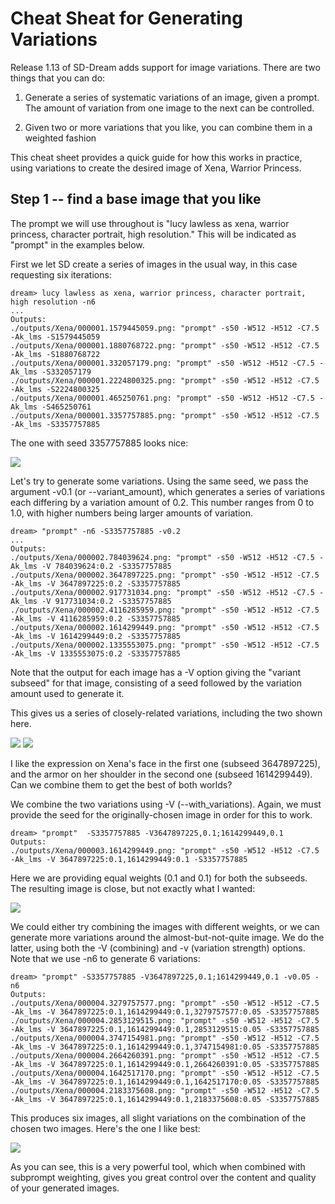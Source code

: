 # Cheat Sheat for Generating Variations

Release 1.13 of SD-Dream adds support for image variations. There are two things that you can do:

1. Generate a series of systematic variations of an image, given a
prompt. The amount of variation from one image to the next can be
controlled.

2. Given two or more variations that you like, you can combine them in
a weighted fashion

This cheat sheet provides a quick guide for how this works in
practice, using variations to create the desired image of Xena,
Warrior Princess.

## Step 1 -- find a base image that you like

The prompt we will use throughout is "lucy lawless as xena, warrior
princess, character portrait, high resolution." This will be indicated
as "prompt" in the examples below.

First we let SD create a series of images in the usual way, in this case
requesting six iterations:

~~~
dream> lucy lawless as xena, warrior princess, character portrait, high resolution -n6
...
Outputs:
./outputs/Xena/000001.1579445059.png: "prompt" -s50 -W512 -H512 -C7.5 -Ak_lms -S1579445059
./outputs/Xena/000001.1880768722.png: "prompt" -s50 -W512 -H512 -C7.5 -Ak_lms -S1880768722
./outputs/Xena/000001.332057179.png: "prompt" -s50 -W512 -H512 -C7.5 -Ak_lms -S332057179
./outputs/Xena/000001.2224800325.png: "prompt" -s50 -W512 -H512 -C7.5 -Ak_lms -S2224800325
./outputs/Xena/000001.465250761.png: "prompt" -s50 -W512 -H512 -C7.5 -Ak_lms -S465250761
./outputs/Xena/000001.3357757885.png: "prompt" -s50 -W512 -H512 -C7.5 -Ak_lms -S3357757885
~~~

The one with seed 3357757885 looks nice:

<img src="static/variation_walkthru/000001.3357757885.png"/>

Let's try to generate some variations. Using the same seed, we pass
the argument -v0.1 (or --variant_amount), which generates a series of
variations each differing by a variation amount of 0.2. This number
ranges from 0 to 1.0, with higher numbers being larger amounts of
variation.

~~~
dream> "prompt" -n6 -S3357757885 -v0.2
...
Outputs:
./outputs/Xena/000002.784039624.png: "prompt" -s50 -W512 -H512 -C7.5 -Ak_lms -V 784039624:0.2 -S3357757885
./outputs/Xena/000002.3647897225.png: "prompt" -s50 -W512 -H512 -C7.5 -Ak_lms -V 3647897225:0.2 -S3357757885
./outputs/Xena/000002.917731034.png: "prompt" -s50 -W512 -H512 -C7.5 -Ak_lms -V 917731034:0.2 -S3357757885
./outputs/Xena/000002.4116285959.png: "prompt" -s50 -W512 -H512 -C7.5 -Ak_lms -V 4116285959:0.2 -S3357757885
./outputs/Xena/000002.1614299449.png: "prompt" -s50 -W512 -H512 -C7.5 -Ak_lms -V 1614299449:0.2 -S3357757885
./outputs/Xena/000002.1335553075.png: "prompt" -s50 -W512 -H512 -C7.5 -Ak_lms -V 1335553075:0.2 -S3357757885
~~~

Note that the output for each image has a -V option giving the
"variant subseed" for that image, consisting of a seed followed by the
variation amount used to generate it.

This gives us a series of closely-related variations, including the
two shown here.

<img src="static/variation_walkthru/000002.3647897225.png">
<img src="static/variation_walkthru/000002.1614299449.png">


I like the expression on Xena's face in the first one (subseed
3647897225), and the armor on her shoulder in the second one (subseed
1614299449). Can we combine them to get the best of both worlds?

We combine the two variations using -V (--with_variations). Again, we
must provide the seed for the originally-chosen image in order for
this to work.

~~~
dream> "prompt"  -S3357757885 -V3647897225,0.1;1614299449,0.1
Outputs:
./outputs/Xena/000003.1614299449.png: "prompt" -s50 -W512 -H512 -C7.5 -Ak_lms -V 3647897225:0.1,1614299449:0.1 -S3357757885
~~~

Here we are providing equal weights (0.1 and 0.1) for both the
subseeds. The resulting image is close, but not exactly what I
wanted:

<img src="static/variation_walkthru/000003.1614299449.png">

We could either try combining the images with different weights, or we
can generate more variations around the almost-but-not-quite image. We
do the latter, using both the -V (combining) and -v (variation
strength) options. Note that we use -n6 to generate 6 variations:

~~~~
dream> "prompt" -S3357757885 -V3647897225,0.1;1614299449,0.1 -v0.05 -n6
Outputs:
./outputs/Xena/000004.3279757577.png: "prompt" -s50 -W512 -H512 -C7.5 -Ak_lms -V 3647897225:0.1,1614299449:0.1,3279757577:0.05 -S3357757885
./outputs/Xena/000004.2853129515.png: "prompt" -s50 -W512 -H512 -C7.5 -Ak_lms -V 3647897225:0.1,1614299449:0.1,2853129515:0.05 -S3357757885
./outputs/Xena/000004.3747154981.png: "prompt" -s50 -W512 -H512 -C7.5 -Ak_lms -V 3647897225:0.1,1614299449:0.1,3747154981:0.05 -S3357757885
./outputs/Xena/000004.2664260391.png: "prompt" -s50 -W512 -H512 -C7.5 -Ak_lms -V 3647897225:0.1,1614299449:0.1,2664260391:0.05 -S3357757885
./outputs/Xena/000004.1642517170.png: "prompt" -s50 -W512 -H512 -C7.5 -Ak_lms -V 3647897225:0.1,1614299449:0.1,1642517170:0.05 -S3357757885
./outputs/Xena/000004.2183375608.png: "prompt" -s50 -W512 -H512 -C7.5 -Ak_lms -V 3647897225:0.1,1614299449:0.1,2183375608:0.05 -S3357757885
~~~~

This produces six images, all slight variations on the combination of
the chosen two images. Here's the one I like best:

<img src="static/variation_walkthru/000004.3747154981.png">

As you can see, this is a very powerful tool, which when combined with
subprompt weighting, gives you great control over the content and
quality of your generated images.
